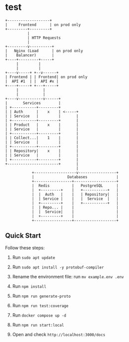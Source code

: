 # test

```
+-------------------+
|     Frontend      | on prod only
+---------+---------+
          |
          | HTTP Requests
          |
+---------v----------+
|   Nginx (Load      | on prod only
|    Balancer)       |
+----+---------+-----+
     |         |
     |         |
+----v-----+ +--v------+
| Frontend | | Frontend| on prod only
|  API #1  | |  API #x |
+----+-----+ +---+-----+
     |           |
     |           |
+----v-----------v------+
|       Services        |
| +-----------+---------+
| | Auth      |    x    | <-----+  
| | Service   |         |       |
| +-----------+---------+       |
| | Product   |    x    |       |
| | Service   |         |       |
| +-----------+---------+       |
| | Collect...|    1    |       |
| | Service   |         |       |
| +-----------+---------+       |
| | Repository|    x    |       |
| | Service   |         |       |
| +-----------+---------+       |
+-----------------------+       |
                                |
            +-------------------v-----------------+
            |               Databases             |
            +-----------------+-------------------+
            |  Redis          |   PostgreSQL      |
            |  +---------+    |   +-----------+   |
            |  |  Auth   |    |   | Repository|   |
            |  | Service |    |   |  Service  |   |
            |  +---------+    |   +-----------+   |
            |  | Repo... |    |                   |
            |  |  Service|    |                   |
            |  +---------+    |                   |
            +-----------------+-------------------+
```

## Quick Start

Follow these steps:

1. Run `sudo apt update`
2. Run `sudo apt install -y protobuf-compiler`

3. Rename the environment file: run `mv example.env .env`

4. Run `npm install`
5. Run `npm run generate-proto`
6. Run `npm run test:coverage`
7. Run `docker compose up -d`
8. Run `npm run start:local`

9. Open and check `http://localhost:3000/docs`
